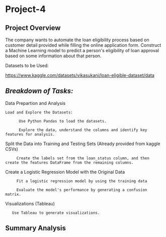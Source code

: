 # Project-4

**Project Overview**
--------------------------------
The company wants to automate the loan eligibility process based on customer detail provided while filling the online application form. 
Construct a Machine Learning model to predict a person's eligibility of loan approval based on some information about that person. 


Datasets to be Used:

https://www.kaggle.com/datasets/vikasukani/loan-eligible-dataset/data

*Breakdown of Tasks:*
---------------------------------

Data Prepartion and Analysis

    Load and Explore the Datasets:

          Use Python Pandas to load the datasets.

          Explore the data, understand the columns and identify key features for analysis.


 Split the Data into Training and Testing Sets (Already provided from kaggle CSVs)

         Create the labels set from the loan_status column, and then create the features DataFrame from the remaining columns. 


 Create a Logistic Regression Model with the Original Data

         Fit a logistic regression model by using the training data

         Evaluate the model's performance by generating a confusion matrix.


 Visualizations (Tableau)

       Use Tableau to generate visualizations. 


 Summary Analysis
 ------------------------------



  

  


